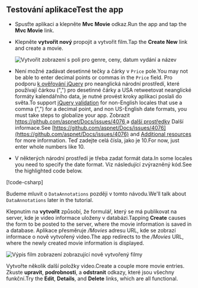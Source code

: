 
## <a name="test-the-app"></a><span data-ttu-id="9cf7a-101">Testování aplikace</span><span class="sxs-lookup"><span data-stu-id="9cf7a-101">Test the app</span></span>

* <span data-ttu-id="9cf7a-102">Spusťte aplikaci a klepněte **Mvc Movie** odkaz.</span><span class="sxs-lookup"><span data-stu-id="9cf7a-102">Run the app and tap the **Mvc Movie** link.</span></span>
* <span data-ttu-id="9cf7a-103">Klepněte **vytvořit nový** propojit a vytvořit film.</span><span class="sxs-lookup"><span data-stu-id="9cf7a-103">Tap the **Create New** link and create a movie.</span></span>

  ![Vytvořit zobrazení s poli pro genre, ceny, datum vydání a název](~/tutorials/first-mvc-app/adding-model/_static/movies.png)

* <span data-ttu-id="9cf7a-105">Není možné zadávat desetinné tečky a čárky v `Price` pole.</span><span class="sxs-lookup"><span data-stu-id="9cf7a-105">You may not be able to enter decimal points or commas in the `Price` field.</span></span> <span data-ttu-id="9cf7a-106">Pro podporu [k ověřování jQuery](https://jqueryvalidation.org/) pro neanglická národní prostředí, které používají čárkou (",") pro desetinné čárky a USA retweetovat neanglické formáty kalendářního data, je nutné provést kroky aplikaci poslali do světa.</span><span class="sxs-lookup"><span data-stu-id="9cf7a-106">To support [jQuery validation](https://jqueryvalidation.org/) for non-English locales that use a comma (",") for a decimal point, and non US-English date formats, you must take steps to globalize your app.</span></span> <span data-ttu-id="9cf7a-107">Zobrazit [ https://github.com/aspnet/Docs/issues/4076 ](https://github.com/aspnet/Docs/issues/4076) a [další prostředky](#additional-resources) Další informace.</span><span class="sxs-lookup"><span data-stu-id="9cf7a-107">See [https://github.com/aspnet/Docs/issues/4076](https://github.com/aspnet/Docs/issues/4076) and [Additional resources](#additional-resources) for more information.</span></span> <span data-ttu-id="9cf7a-108">Teď zadejte celá čísla, jako je 10.</span><span class="sxs-lookup"><span data-stu-id="9cf7a-108">For now, just enter whole numbers like 10.</span></span>

<a name="displayformatdatelocal"></a>

* <span data-ttu-id="9cf7a-109">V některých národní prostředí je třeba zadat formát data.</span><span class="sxs-lookup"><span data-stu-id="9cf7a-109">In some locales you need to specify the date format.</span></span> <span data-ttu-id="9cf7a-110">Viz následující zvýrazněný kód.</span><span class="sxs-lookup"><span data-stu-id="9cf7a-110">See the highlighted code below.</span></span>

[!code-csharp[](~/tutorials/first-mvc-app/start-mvc/sample/MvcMovie/Models/MovieDateFormat.cs?name=snippet_1&highlight=2,10)]

<span data-ttu-id="9cf7a-111">Budeme mluvit o `DataAnnotations` později v tomto návodu.</span><span class="sxs-lookup"><span data-stu-id="9cf7a-111">We'll talk about `DataAnnotations` later in the tutorial.</span></span>

<span data-ttu-id="9cf7a-112">Klepnutím na **vytvořit** způsobí, že formulář, který se má publikovat na server, kde je video informace uloženy v databázi.</span><span class="sxs-lookup"><span data-stu-id="9cf7a-112">Tapping **Create** causes the form to be posted to the server, where the movie information is saved in a database.</span></span> <span data-ttu-id="9cf7a-113">Aplikace přesměruje */Movies* adresu URL, kde se zobrazí informace o nově vytvořený video.</span><span class="sxs-lookup"><span data-stu-id="9cf7a-113">The app redirects to the */Movies* URL, where the newly created movie information is displayed.</span></span>

![Výpis film zobrazení zobrazující nově vytvořený filmy](~/tutorials/first-mvc-app/adding-model/_static/h.png)

<span data-ttu-id="9cf7a-115">Vytvořte několik další položky video.</span><span class="sxs-lookup"><span data-stu-id="9cf7a-115">Create a couple more movie entries.</span></span> <span data-ttu-id="9cf7a-116">Zkuste **upravit**, **podrobnosti**, a **odstranit** odkazy, které jsou všechny funkční.</span><span class="sxs-lookup"><span data-stu-id="9cf7a-116">Try the **Edit**, **Details**, and **Delete** links, which are all functional.</span></span>
